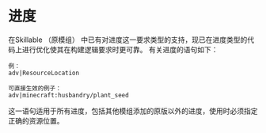 # 进度

在Skillable （原模组） 中已有对进度这一要求类型的支持，现已在进度类型的代码上进行优化使其在构建逻辑要求时更可靠。 有关进度的语句如下：

    例：
    adv|ResourceLocation
    
    可直接生效的例子：
    adv|minecraft:husbandry/plant_seed
    

这一语句适用于所有进度，包括其他模组添加的原版以外的进度，使用时必须指定正确的资源位置。